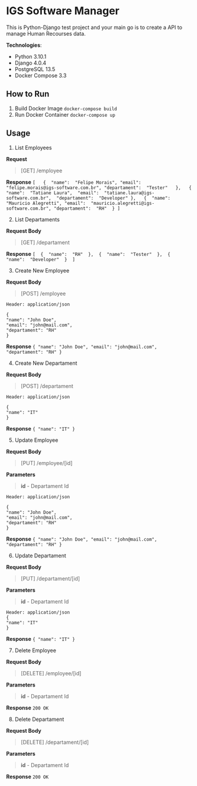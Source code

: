 # IGS Software Manager

This is Python-Django test project and your main go is to create a API to manage Human Recourses data.

**Technologies**:

 - Python 3.10.1
 - Django 4.0.4
 - PostgreSQL 13.5
 - Docker Compose 3.3

## How to Run
1. Build Docker Image
`docker-compose build`
2. Run Docker Container
`docker-compose up`

## Usage
1. List Employees

**Request**

> [GET] /employee

**Response**
`[  
    {  "name":  "Felipe Morais",
      "email":  "felipe.morais@igs-software.com.br",
      "departament":  "Tester"  
    },  
    {  "name":  "Tatiane Laura", 
        "email":  "tatiane.laura@igs-software.com.br", 
        "departament":  "Developer"
    },  
    {  "name":  "Mauricio Alegretti",
        "email":  "mauricio.alegretti@igs-software.com.br",
        "departament":  "RH" 
    }
]`

2. List Departaments

**Request Body**

> [GET] /departament
 
**Response**
`[  {  "name":  "RH"  },  {  "name":  "Tester"  },  {  "name":  "Developer"  }  ]`

3. Create New Employee

**Request Body**

> [POST] /employee
    
    Header: application/json
    
    {
    "name": "John Doe",
    "email": "john@mail.com",
    "departament": "RH"
    }

**Response**
`{ "name": "John Doe", "email": "john@mail.com", "departament": "RH" }`

4. Create New Departament

**Request Body**

> [POST] /departament
    
    Header: application/json
    
    {
    "name": "IT"
    }

**Response**
`{ "name": "IT" }`

5. Update Employee

**Request Body**

> [PUT] /employee/[id]

**Parameters**
>**id** - Departament Id    
    
    Header: application/json
    
    {
    "name": "John Doe",
    "email": "john@mail.com",
    "departament": "RH"
    }

**Response**
`{ "name": "John Doe", "email": "john@mail.com", "departament": "RH" }`

6. Update Departament

**Request Body**

> [PUT] /departament/[id]

**Parameters**
>**id** - Departament Id    

    
    Header: application/json
    {
    "name": "IT"
    }

**Response**
`{ "name": "IT" }`

7. Delete Employee

**Request Body**

> [DELETE] /employee/[id]
>     
**Parameters**
>**id** - Departament Id

**Response**
`200 OK`

8. Delete Departament

**Request Body**

> [DELETE] /departament/[id]

**Parameters**
>**id** - Departament Id    

**Response**
`200 OK`
